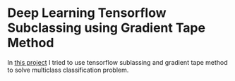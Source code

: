 # Deep Learning Tensorflow Subclassing using Gradient Tape Method

In [this project](https://www.kaggle.com/code/prakhosha/classification-using-tensorflow-2-gradient-tape) I tried to use tensorflow sublassing and gradient tape method to solve multiclass classification problem.
